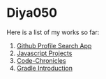 # Diya050

Here is a list of my works so far:

1. [Github Profile Search App](https://diya050.github.io/Profie-search-app/)
2. [Javascript Projects](https://github.com/Diya050/Javascript-Projects)
3. [Code-Chronicles](https://github.com/Diya050/Code-Chronicles/)
4. [Gradle Introduction](https://diya050.github.io/Gradle/)
